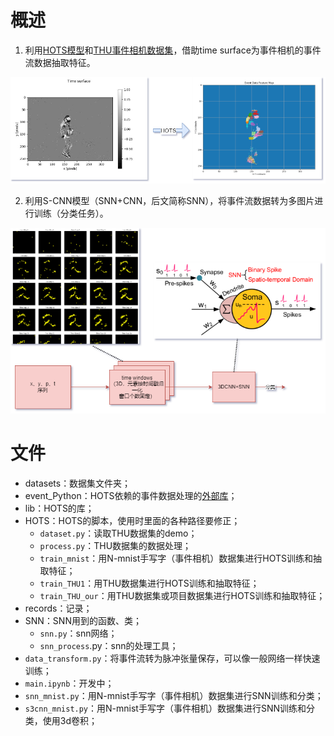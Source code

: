 # 概述

1. 利用[HOTS模型](https://github.com/shaunirwin/event_based_time_surfaces/tree/master)和[THU事件相机数据集](https://github.com/lujiaxuan0520/THU-EACT-50)，借助time surface为事件相机的事件流数据抽取特征。

![HOTS](records/HOTS抽特征.png)

2. 利用S-CNN模型（SNN+CNN，后文简称SNN），将事件流数据转为多图片进行训练（分类任务）。

![SNN+3DCNN](records/SNN_3D卷积.png)

# 文件
- datasets：数据集文件夹；
- event_Python：HOTS依赖的事件数据处理的[外部库](https://github.com/gorchard/event-Python)；
- lib：HOTS的库；
- HOTS：HOTS的脚本，使用时里面的各种路径要修正；
   - `dataset.py`：读取THU数据集的demo；
   - `process.py`：THU数据集的数据处理；
   - `train_mnist`：用N-mnist手写字（事件相机）数据集进行HOTS训练和抽取特征；
   - `train_THU1`：用THU数据集进行HOTS训练和抽取特征；
   - `train_THU_our`：用THU数据集或项目数据集进行HOTS训练和抽取特征；
- records：记录；
- SNN：SNN用到的函数、类；
   - `snn.py`：snn网络；
   - `snn_process`.py：snn的处理工具；
- `data_transform.py`：将事件流转为脉冲张量保存，可以像一般网络一样快速训练；
- `main.ipynb`：开发中；
- `snn_mnist.py`：用N-mnist手写字（事件相机）数据集进行SNN训练和分类；
- `s3cnn_mnist.py`：用N-mnist手写字（事件相机）数据集进行SNN训练和分类，使用3d卷积；